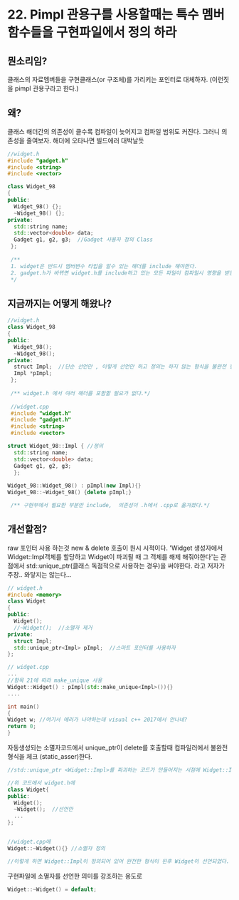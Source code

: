 # 22. Pimpl 관용구를 사용할때는 특수 멤버함수들을 구현파일에서 정의 하라

## 뭔소리임?
클래스의 자료멤버들을 구현클래스(or 구조체)를 가리키는 포인터로 대체하자. (이런짓을 pimpl 관용구라고 한다.)

## 왜?
클래스 해더간의 의존성이 클수록 컴파일이 늦어지고 컴파일 범위도 커진다. 그러니 의존성을 줄여보자. 
해더에 오타나면 빌드에러 대박날듯

```c++
//widget.h
#include "gadget.h" 
#include <string>
#include <vector>

class Widget_98
{
public:
  Widget_98() {};
  ~Widget_98() {};
private:
  std::string name;
  std::vector<double> data;
  Gadget g1, g2, g3;  //Gadget 사용자 정의 Class
 };
 
 /**
 1. widget은 반드시 멤버변수 타입을 알수 있는 해더를 include 해야한다.
 2. gadget.h가 바뀌면 widget.h를 include하고 있는 모든 파일이 컴파일시 영향을 받는다->의존성 생김
 */
```

## 지금까지는 어떻게 해왔나?

```c++
//widget.h
class Widget_98
{
public:
  Widget_98();
  ~Widget_98();
private:
  struct Impl;  //단순 선언만 , 이렇게 선언만 하고 정의는 하지 않는 형식을 불완전 형식(imcomplete type)이라고 한다.
  Impl *pImpl;
 };
 
 /** widget.h 에서 여러 해더를 포함할 필요가 없다.*/
 
 //widget.cpp
 #include "widget.h"
 #include "gadget.h"
 #include <string>
 #include <vector>

struct Widget_98::Impl { //정의
  std::string name;
  std::vector<double> data;
  Gadget g1, g2, g3;
  };
  
Widget_98::Widget_98() : pImpl(new Impl){}
Widget_98::~Widget_98() {delete pImpl;}

 /** 구현부에서 필요한 부분만 include,  의존성이 .h에서 .cpp로 옮겨졌다.*/
 ```

## 개선할점?
raw 포인터 사용 하는것
new & delete 호출이 원시 시적이다.
'Widget 생성자에서 Widget::Impl객체를 할당하고 Widget이 파괴될 때 그 객체를 해제 해줘야한다'는 관점에서 std::unique_ptr(클래스 독점적으로 사용하는 경우)을 써야한다. 라고 저자가 주장.. 와닿지는 않는다...

```c++
// widget.h
#include <memory>  
class Widget
{
public:
  Widget();
  //~Widget();  //소멸자 제거
private:
  struct Impl;
  std::unique_ptr<Impl> pImpl;  //스마트 포인터를 사용하자
};

// widget.cpp
...
//항목 21에 따라 make_unique 사용
Widget::Widget() : pImpl(std::make_unique<Impl>()){}
....

int main()
{
Widget w; //여기서 에러가 나야하는데 visual c++ 2017에서 안나네?
return 0;
}

```
자동생성되는 소멸자코드에서 unique_ptr이 delete를 호출할때 컴파일러에서 불완전 형식을 체크 (static_asser)한다.

```c++
//std::unique_ptr <Widget::Impl>를 파괴하는 코드가 만들어지는 시점에 Widget::Impl이 완전한 형식이되게 하면 문제가 해결

//위 코드에서 widget.h에
class Widget{
public:
  Widget();
  ~Widget();  //선언만
  ...
};


//widget.cpp에 
Widget::~Widget(){} //소멸자 정의

//이렇게 하면 Widget::Impl이 정의되어 있어 완전한 형식이 된후 Widget이 선언되었다.
```
구현파일에 소멸자를 선언한 의미를 강조하는 용도로
```c++
Widget::~Widget() = default;
```


